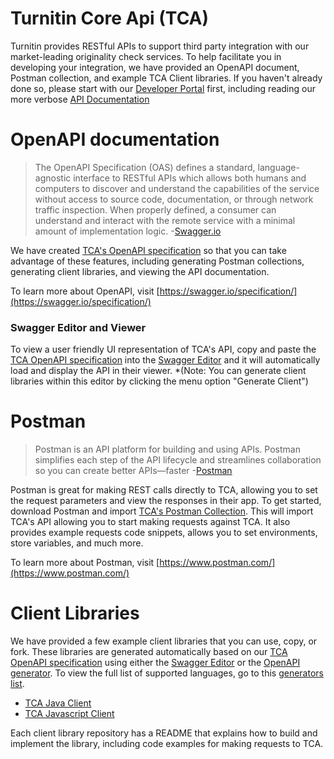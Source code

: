 # Turnitin Core Api (TCA)
Turnitin provides RESTful APIs to support third party integration with our market-leading originality check services. To help facilitate you in developing your integration, we have provided an OpenAPI document, Postman collection, and example TCA Client libraries. If you haven't already done so, please start with our [Developer Portal](https://developers.turnitin.com/turnitin-core-api) first, including reading our more verbose [API Documentation](https://developers.turnitin.com/docs/tca#introduction)

# OpenAPI documentation

> The OpenAPI Specification (OAS) defines a standard, language-agnostic
> interface to RESTful APIs which allows both humans and computers to
> discover and understand the capabilities of the service without access
> to source code, documentation, or through network traffic inspection.
> When properly defined, a consumer can understand and interact with the
> remote service with a minimal amount of implementation logic.
> -[Swagger.io](https://swagger.io/resources/open-api/)

We have created [TCA's OpenAPI specification](tca-openapi.yaml) so that you can take advantage of these features, including generating Postman collections, generating client libraries, and viewing the API documentation.

To learn more about OpenAPI, visit [https://swagger.io/specification/](https://swagger.io/specification/)

### Swagger Editor and Viewer
To view a user friendly UI representation of TCA's API, copy and paste the [TCA OpenAPI specification](tca-openapi.yaml) into the [Swagger Editor](https://editor.swagger.io/) and it will automatically load and display the API in their viewer. *(Note: You can generate client libraries within this editor by clicking the menu option "Generate Client")

# Postman

> Postman is an API platform for building and using APIs. Postman
> simplifies each step of the API lifecycle and streamlines
> collaboration so you can create better APIs—faster
> -[Postman](https://www.postman.com/)

Postman is great for making REST calls directly to TCA, allowing you to set the request parameters and view the responses in their app. To get started, download Postman and import [TCA's Postman Collection](tca-postman-collection.json). This will import TCA's API allowing you to start making requests against TCA. It also provides example requests code snippets, allows you to set environments, store variables, and much more.

To learn more about Postman, visit [https://www.postman.com/](https://www.postman.com/)

# Client Libraries
We have provided a few example client libraries that you can use, copy, or fork. These libraries are generated automatically based on our [TCA OpenAPI specification](tca-openapi.yaml) using either the [Swagger Editor](https://editor.swagger.io/) or the [OpenAPI generator](https://openapi-generator.tech/). To view the full list of supported languages, go to this [generators list](https://openapi-generator.tech/docs/generators).

 - [TCA Java Client](https://github.com/turnitin/tca-client-java)
 - [TCA Javascript Client](https://github.com/turnitin/tca-client-javascript)

Each client library repository has a README that explains how to build and implement the library, including code examples for making requests to TCA.
